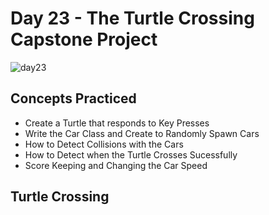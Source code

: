# Day 23 - The Turtle Crossing Capstone Project
![day23](https://user-images.githubusercontent.com/98851253/154825657-25264cc5-2a03-4ccf-82dd-0044f5a1c716.gif)
## Concepts Practiced
- Create a Turtle that responds to Key Presses
- Write the Car Class and Create to Randomly Spawn Cars
- How to Detect Collisions with the Cars
- How to Detect when the Turtle Crosses Sucessfully
- Score Keeping and Changing the Car Speed
## Turtle Crossing
